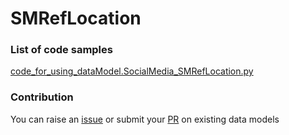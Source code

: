 # SMRefLocation

### List of code samples 

<!-- 50-List of code -->

<!-- [code entry](link) -->
[code_for_using_dataModel.SocialMedia_SMRefLocation.py](https://github.com/smart-data-models/dataModel.SocialMedia/blob/master/SMRefLocation/code/code_for_using_dataModel.SocialMedia_SMRefLocation.py)


<!-- /50-List of code -->

### Contribution
You can raise an [issue](https://github.com/smart-data-models/dataModel.SocialMedia/issues) or submit your [PR](https://github.com/smart-data-models/dataModel.SocialMedia/pulls) on existing data models
